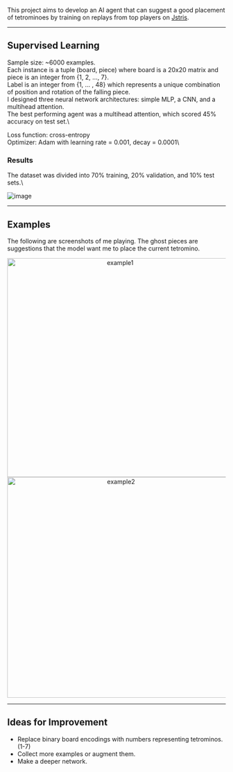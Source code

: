 
This project aims to develop an AI agent that can suggest a good placement of tetrominoes by training on replays from top players on [Jstris](https://jstris.jezevec10.com/).

---

## Supervised Learning

Sample size: ~6000 examples. \
Each instance is a tuple (board, piece) where board is a 20x20 matrix and piece is an integer from {1, 2, ..., 7}.\
Label is an integer from {1, ... , 48} which represents a unique combination of position and rotation of the falling piece.\
I designed three neural network architectures: simple MLP, a CNN, and a multihead attention.\
The best performing agent was a multihead attention, which scored 45% accuracy on test set.\

Loss function: cross-entropy\
Optimizer: Adam with learning rate = 0.001, decay = 0.0001\

### Results
The dataset was divided into 70% training, 20% validation, and 10% test sets.\

![image](https://github.com/user-attachments/assets/b1dd4950-cbcc-4974-8d75-9cd551e50a11)


---

## Examples
The following are screenshots of me playing. The ghost pieces are suggestions that the model want me to place the current tetromino.

<p align="center">
  <img width="505" alt="example1" src="https://github.com/user-attachments/assets/767bc4d3-4e0b-4ca1-8686-baf70b16b631" />
  <img width="509" alt="example2" src="https://github.com/user-attachments/assets/2b93162d-7205-46cc-ae18-19d477d130e8" />
</p>

---

## Ideas for Improvement

- Replace binary board encodings with numbers representing tetrominos. (1-7)
- Collect more examples or augment them.
- Make a deeper network.
